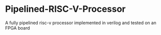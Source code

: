 # Pipelined-RISC-V-Processor
A fully pipelined risc-v processor implemented in verilog and tested on an FPGA board
